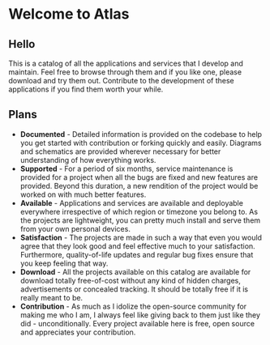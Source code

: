 # Welcome to Atlas

## Hello

This is a catalog of all the applications and services that I develop and maintain. Feel free
to browse through them and if you like one, please download and try them out. Contribute to the
development of these applications if you find them worth your while.

## Plans
* **Documented** - 
Detailed information is provided on the codebase to help you get started with contribution or 
forking quickly and easily. Diagrams and schematics are provided wherever necessary for better
understanding of how everything works.
* **Supported** - 
For a period of six months, service maintenance is provided for a project when all the bugs are
fixed and new features are provided. Beyond this duration, a new rendition of the project would
be worked on with much better features.
* **Available** - 
Applications and services are available and deployable everywhere irrespective of which region
or timezone you belong to. As the projects are lightweight, you can pretty much install and 
serve them from your own personal devices.
* **Satisfaction** - 
The projects are made in such a way that even you would agree that they look good and feel 
effective much to your satisfaction. Furthermore, quality-of-life updates and regular bug fixes
ensure that you keep feeling that way.
* **Download** - 
All the projects available on this catalog are available for download totally free-of-cost
without any kind of hidden charges, advertisements or concealed tracking. It should be totally
free if it is really meant to be.
* **Contribution** - 
As much as I idolize the open-source community for making me who I am, I always feel like giving
back to them just like they did - unconditionally. Every project available here is free, open
source and appreciates your contribution.